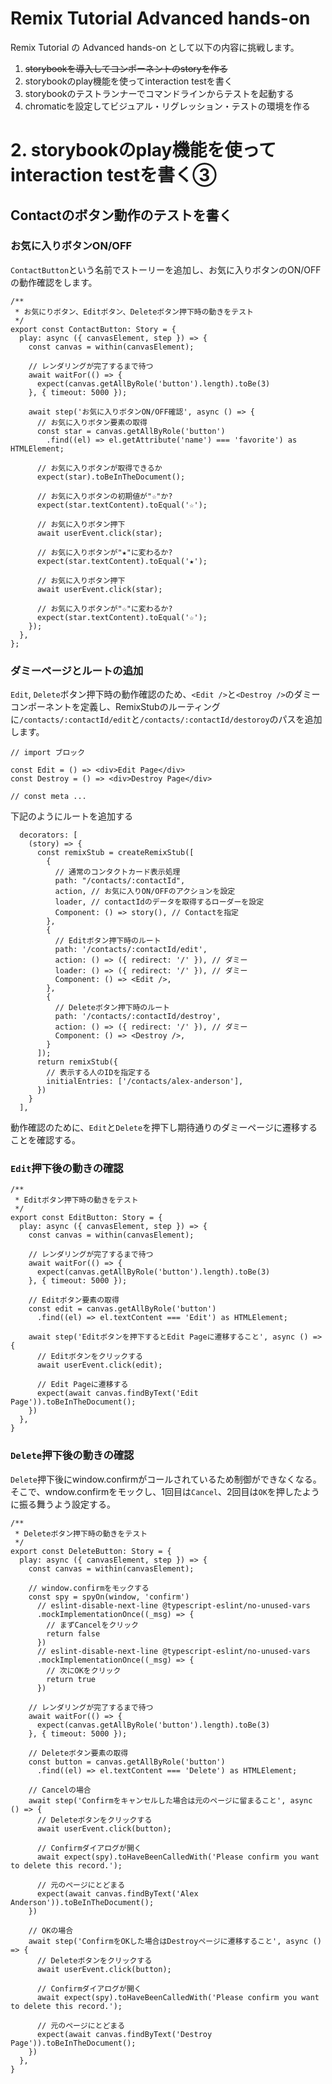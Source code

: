 # Remix Tutorial Advanced hands-on

Remix Tutorial の Advanced hands-on として以下の内容に挑戦します。

1. ~~storybookを導入してコンポーネントのstoryを作る~~
2. storybookのplay機能を使ってinteraction testを書く
3. storybookのテストランナーでコマンドラインからテストを起動する
4. chromaticを設定してビジュアル・リグレッション・テストの環境を作る

# 2. storybookのplay機能を使ってinteraction testを書く③

## Contactのボタン動作のテストを書く

### お気に入りボタンON/OFF

`ContactButton`という名前でストーリーを追加し、お気に入りボタンのON/OFFの動作確認をします。

```
/**
 * お気にりボタン、Editボタン、Deleteボタン押下時の動きをテスト
 */
export const ContactButton: Story = {
  play: async ({ canvasElement, step }) => {
    const canvas = within(canvasElement);

    // レンダリングが完了するまで待つ
    await waitFor(() => {
      expect(canvas.getAllByRole('button').length).toBe(3)
    }, { timeout: 5000 });

    await step('お気に入りボタンON/OFF確認', async () => {
      // お気に入りボタン要素の取得
      const star = canvas.getAllByRole('button')
        .find((el) => el.getAttribute('name') === 'favorite') as HTMLElement;
      
      // お気に入りボタンが取得できるか
      expect(star).toBeInTheDocument();

      // お気に入りボタンの初期値が"☆"か?
      expect(star.textContent).toEqual('☆');

      // お気に入りボタン押下
      await userEvent.click(star);

      // お気に入りボタンが"★"に変わるか?
      expect(star.textContent).toEqual('★');

      // お気に入りボタン押下
      await userEvent.click(star);

      // お気に入りボタンが"☆"に変わるか?
      expect(star.textContent).toEqual('☆');
    });
  },
};
```

### ダミーページとルートの追加

`Edit`, `Delete`ボタン押下時の動作確認のため、`<Edit />`と`<Destroy />`のダミーコンポーネントを定義し、RemixStubのルーティングに`/contacts/:contactId/edit`と`/contacts/:contactId/destoroy`のパスを追加します。

```
// import ブロック

const Edit = () => <div>Edit Page</div>
const Destroy = () => <div>Destroy Page</div>

// const meta ...
```

下記のようにルートを追加する

```
  decorators: [
    (story) => {
      const remixStub = createRemixStub([
        {
          // 通常のコンタクトカード表示処理
          path: "/contacts/:contactId",
          action, // お気に入りON/OFFのアクションを設定
          loader, // contactIdのデータを取得するローダーを設定
          Component: () => story(), // Contactを指定
        },
        {
          // Editボタン押下時のルート
          path: '/contacts/:contactId/edit',
          action: () => ({ redirect: '/' }), // ダミー
          loader: () => ({ redirect: '/' }), // ダミー
          Component: () => <Edit />,
        },
        {
          // Deleteボタン押下時のルート
          path: '/contacts/:contactId/destroy',
          action: () => ({ redirect: '/' }), // ダミー
          Component: () => <Destroy />,
        }
      ]);
      return remixStub({
        // 表示する人のIDを指定する
        initialEntries: ['/contacts/alex-anderson'],
      })
    }
  ],
```

動作確認のために、`Edit`と`Delete`を押下し期待通りのダミーページに遷移することを確認する。

### `Edit`押下後の動きの確認

```
/**
 * Editボタン押下時の動きをテスト
 */
export const EditButton: Story = {
  play: async ({ canvasElement, step }) => {
    const canvas = within(canvasElement);

    // レンダリングが完了するまで待つ
    await waitFor(() => {
      expect(canvas.getAllByRole('button').length).toBe(3)
    }, { timeout: 5000 });

    // Editボタン要素の取得
    const edit = canvas.getAllByRole('button')
      .find((el) => el.textContent === 'Edit') as HTMLElement;

    await step('Editボタンを押下するとEdit Pageに遷移すること', async () => {
      // Editボタンをクリックする
      await userEvent.click(edit);

      // Edit Pageに遷移する
      expect(await canvas.findByText('Edit Page')).toBeInTheDocument();
    })
  },
}
```

### `Delete`押下後の動きの確認

`Delete`押下後にwindow.confirmがコールされているため制御ができなくなる。そこで、wndow.confirmをモックし、1回目は`Cancel`、2回目は`OK`を押したように振る舞うよう設定する。

```
/**
 * Deleteボタン押下時の動きをテスト
 */
export const DeleteButton: Story = {
  play: async ({ canvasElement, step }) => {
    const canvas = within(canvasElement);

    // window.confirmをモックする
    const spy = spyOn(window, 'confirm')
      // eslint-disable-next-line @typescript-eslint/no-unused-vars
      .mockImplementationOnce((_msg) => {
        // まずCancelをクリック
        return false
      })
      // eslint-disable-next-line @typescript-eslint/no-unused-vars
      .mockImplementationOnce((_msg) => {
        // 次にOKをクリック
        return true
      })

    // レンダリングが完了するまで待つ
    await waitFor(() => {
      expect(canvas.getAllByRole('button').length).toBe(3)
    }, { timeout: 5000 });

    // Deleteボタン要素の取得
    const button = canvas.getAllByRole('button')
      .find((el) => el.textContent === 'Delete') as HTMLElement;

    // Cancelの場合
    await step('Confirmをキャンセルした場合は元のページに留まること', async () => {
      // Deleteボタンをクリックする
      await userEvent.click(button);

      // Confirmダイアログが開く
      await expect(spy).toHaveBeenCalledWith('Please confirm you want to delete this record.');

      // 元のページにとどまる
      expect(await canvas.findByText('Alex Anderson')).toBeInTheDocument();
    })

    // OKの場合
    await step('ConfirmをOKした場合はDestroyページに遷移すること', async () => {
      // Deleteボタンをクリックする
      await userEvent.click(button);

      // Confirmダイアログが開く
      await expect(spy).toHaveBeenCalledWith('Please confirm you want to delete this record.');

      // 元のページにとどまる
      expect(await canvas.findByText('Destroy Page')).toBeInTheDocument();
    })
  },
}
```
